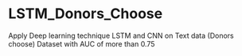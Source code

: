 # LSTM_Donors_Choose
Apply Deep learning technique LSTM and CNN on Text data (Donors choose) Dataset with AUC of more than 0.75
